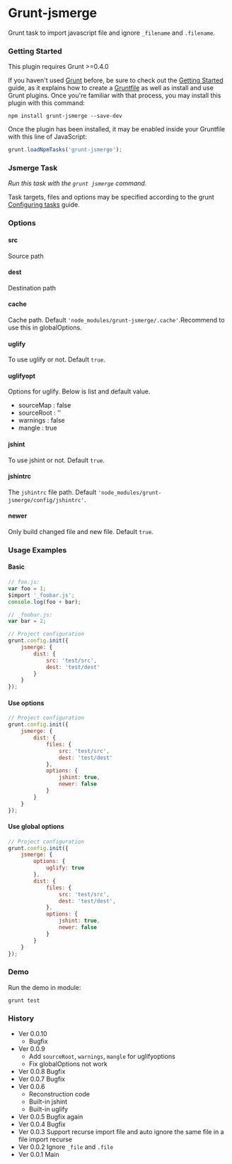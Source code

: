 # Grunt-jsmerge

Grunt task to import javascript file and ignore `_filename` and `.filename`.

### Getting Started

This plugin requires Grunt >=0.4.0

If you haven't used [Grunt](http://gruntjs.com/) before, be sure to check out the [Getting Started](http://gruntjs.com/getting-started) guide, as it explains how to create a [Gruntfile](http://gruntjs.com/sample-gruntfile) as well as install and use Grunt plugins. Once you're familiar with that process, you may install this plugin with this command:

```shell
npm install grunt-jsmerge --save-dev
```

Once the plugin has been installed, it may be enabled inside your Gruntfile with this line of JavaScript:

```js
grunt.loadNpmTasks('grunt-jsmerge');
```

### Jsmerge Task

_Run this task with the `grunt jsmerge` command._

Task targets, files and options may be specified according to the grunt [Configuring tasks](http://gruntjs.com/configuring-tasks) guide.

### Options

#### src

Source path

#### dest

Destination path

#### cache

Cache path. Default `'node_modules/grunt-jsmerge/.cache'`.Recommend to use this in globalOptions.

#### uglify

To use uglify or not. Default `true`.

#### uglifyopt

Options for uglify. Below is list and default value.

- sourceMap : false
- sourceRoot : ''
- warnings : false
- mangle : true

#### jshint

To use jshint or not. Default `true`.

#### jshintrc

The `jshintrc` file path. Default `'node_modules/grunt-jsmerge/config/jshintrc'`.

#### newer

Only build changed file and new file. Default `true`.

### Usage Examples

#### Basic

```js
// foo.js:
var foo = 1;
$import '_foobar.js';
console.log(foo + bar);
```

```js
// _foobar.js:
var bar = 2;
```

```js
// Project configuration
grunt.config.init({
    jsmerge: {
        dist: {
            src: 'test/src',
            dest: 'test/dest'
        }
    }
});
```

#### Use options

```js
// Project configuration
grunt.config.init({
    jsmerge: {
        dist: {
            files: {
                src: 'test/src',
                dest: 'test/dest'
            },
            options: {
                jshint: true,
                newer: false
            }
        }
    }
});
```

#### Use global options

```js
// Project configuration
grunt.config.init({
    jsmerge: {
        options: {
            uglify: true
        },
        dist: {
            files: {
                src: 'test/src',
                dest: 'test/dest',
            },
            options: {
                jshint: true,
                newer: false
            }
        }
    }
});
```

### Demo

Run the demo in module:

```shell
grunt test
```

### History

- Ver 0.0.10
    - Bugfix
- Ver 0.0.9
    - Add `sourceRoot`, `warnings`, `mangle` for uglifyoptions
    - Fix globalOptions not work
- Ver 0.0.8 Bugfix
- Ver 0.0.7 Bugfix
- Ver 0.0.6
    - Reconstruction code
    - Built-in jshint
    - Built-in uglify
- Ver 0.0.5 Bugfix again
- Ver 0.0.4 Bugfix
- Ver 0.0.3 Support recurse import file and auto ignore the same file in a file import recurse
- Ver 0.0.2 Ignore `_file` and `.file`
- Ver 0.0.1 Main
